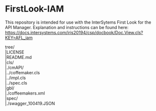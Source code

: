 # FirstLook-IAM 

This repository is intended for use with the InterSytems First Look for the API Manager.
Explanation and instructions can be found here: https://docs.intersystems.com/iris20194/csp/docbook/Doc.View.cls?KEY=AFL_iam

tree/  
|LICENSE  
|README.md  
|cls/  
|./cmAPI/  
|../coffemaker.cls  
|../impl.cls  
|../spec.cls  
|gbl/  
|./coffeemakers.xml  
|spec/  
|./swagger_100419.JSON  
